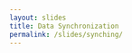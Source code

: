 ```yaml
---
layout: slides
title: Data Synchronization
permalink: /slides/synching/
---
```


<section data-markdown data-separator="^\n---\n$" data-separator-vertical="^\n--\n$">
<script type="text/template">

![Bonsai](../../assets/images/bonsai-lettering.svg)

### Data Synchronization
[neurogears.org/swc-2021](https://neurogears.org/swc-2021)
<table style="width: 100%;">
  <tr>
    <th style="vertical-align: middle; width: 50%; height: 100px; padding-left: 100px">
      <img alt="NeuroGEARS" src="../../assets/images/neurogears.svg"/>
    </th>
    <th style="vertical-align: middle; width: 50%; height: 100px; align: right">
      <img alt="SWC" src="../../assets/images/swc.png"/>
    </th>
  </tr>
</table>

---

#### The Ideal

![Single DAQ](../../assets/images/nidaq.jpg)

Single synchronized DAQ at a fixed sampling frequency

---

#### The Reality

<img src="../../assets/images/devices.jpg" height="450" alt="Devices compatible with Bonsai">

Mesh of multi-purpose asynchronous devices

---

#### Example: Measuring reaction times

![Reaction Time Circuit](../../assets/images/reaction-time-circuit.png)

--

###### Zip

![Zip](../../assets/images/zip.svg)

--

###### Delay

![Delay](../../assets/images/delay.svg)

--

###### Repeat

![Delay](../../assets/images/repeat.svg)

--

#### Example: Measuring reaction times

![Reaction Time Workflow](../../assets/images/synching-reaction-time.svg)

---

###### CombineLatest

![CombineLatest](../../assets/images/combinelatest.svg)

--

###### WithLatestFrom

![WithLatestFrom](../../assets/images/withlatestfrom.svg)

--

#### Example: Synchronizing video from two webcams

![Example workflow](../../assets/images/synching-camera.svg)

---

<!-- .element: data-transition="default none" -->
###### Example: Trigger audio on cue

![SelectMany](../../assets/images/selectmany-playsound-1.svg)

--


<!-- .element: data-transition="default none" -->
###### Transform

![Transform](../../assets/images/transform.svg)

--

<!-- .element: data-transition="default none" -->
###### Select

![Select](../../assets/images/select.svg)

--

<!-- .element: data-transition="none default" -->
###### SelectMany

![SelectMany](../../assets/images/selectmany.svg)

--

<!-- .element: data-transition="none default" -->
###### Example: Trigger audio on cue

![SelectMany](../../assets/images/selectmany-playsound-1.svg)

--

<!-- .element: data-transition="none default" -->
###### Example: Trigger audio on cue

![SelectMany](../../assets/images/selectmany-playsound-2.svg)

---

<!-- .element: data-transition="default none" -->
###### Sample

![Sample](../../assets/images/sample.svg)

--

<!-- .element: data-transition="default none" -->
###### TriggeredWindow

![TriggeredWindow](../../assets/images/triggeredwindow.svg)

--

<!-- .element: data-transition="none default" -->
###### Example: Record triggered video

![SelectMany](../../assets/images/triggeredwindow-recordclip.svg)

</script>
</section>

<section data-markdown data-separator="^\n---\n$" data-separator-vertical="^\n--\n$">
<script type="text/template">

### Questions / Brainstorm

![Bonsai](../../assets/images/bonsai-lettering.svg)

Join us in the forums:
https://groups.google.com/d/forum/bonsai-users

</script>
</section>